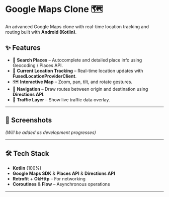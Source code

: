 # Google Maps Clone 🗺️

An advanced Google Maps clone with real-time location tracking and routing built with **Android (Kotlin)**. 

## ✨ Features
- 🔎 **Search Places** – Autocomplete and detailed place info using Geocoding / Places API.  
- 📍 **Current Location Tracking** – Real-time location updates with **FusedLocationProviderClient**.  
- 🗺️ **Interactive Map** – Zoom, pan, tilt, and rotate gestures.  
- 🧭 **Navigation** – Draw routes between origin and destination using **Directions API**.  
- 🚦 **Traffic Layer** – Show live traffic data overlay.  

---

## 📱 Screenshots  
*(Will be added as development progresses)*  

---

## 🛠️ Tech Stack
- **Kotlin** (100%)  
- **Google Maps SDK** & **Places API**  & **Directions API**
- **Retrofit** + **OkHttp** – For networking  
- **Coroutines** & **Flow** – Asynchronous operations  

---
